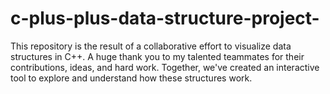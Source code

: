 # c-plus-plus-data-structure-project-
This repository is the result of a collaborative effort to visualize data structures in C++.  A huge thank you to my talented teammates for their contributions, ideas, and hard work. Together, we've created an interactive tool to explore and understand how these structures work.
